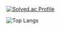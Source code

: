 [![Solved.ac Profile](http://mazassumnida.wtf/api/generate_badge?boj=ysy97)](https://solved.ac/ysy97)  

![Top Langs](https://github-readme-stats.vercel.app/api/top-langs/?username=Sooyong97&layout=compact&theme=dark)
